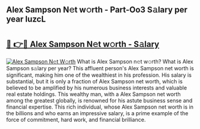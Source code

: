 ## Alex Sampson N𝚎t w𝚘rth - Part-Oo3 S𝚊lary per year luzcL

# <h2><a href="http://gc1v7h.nevu.top/?p=Alex+Sampson">🔗 👉🔴 Alex Sampson N𝚎t w𝚘rth - S𝚊lary</a></h2>

[![Alex Sampson N𝚎t W𝚘rth](https://i.imgur.com/Oavwk0R.jpeg)](http://gc1v7h.nevu.top/?p=Alex+Sampson)
What is Alex Sampson n𝚎t w𝚘rth? What is Alex Sampson s𝚊lary per year?
This affluent person's Alex Sampson net worth is significant, making him one of the wealthiest in his profession. His salary is substantial, but it is only a fraction of Alex Sampson net worth, which is believed to be amplified by his numerous business interests and valuable real estate holdings. This wealthy man, with a Alex Sampson net worth among the greatest globally, is renowned for his astute business sense and financial expertise. This rich individual, whose Alex Sampson net worth is in the billions and who earns an impressive salary, is a prime example of the force of commitment, hard work, and financial brilliance.
